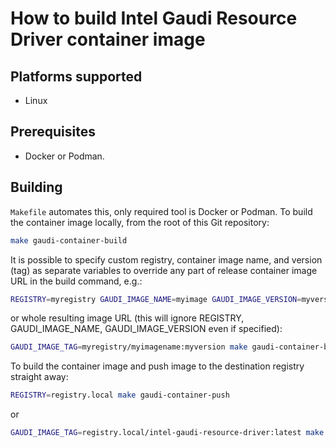 # How to build Intel Gaudi Resource Driver container image

## Platforms supported

- Linux

## Prerequisites

- Docker or Podman.

## Building

`Makefile` automates this, only required tool is Docker or Podman.
To build the container image locally, from the root of this Git repository:
```bash
make gaudi-container-build
```

It is possible to specify custom registry, container image name, and version (tag) as separate
variables to override any part of release container image URL in the build command, e.g.:
```bash
REGISTRY=myregistry GAUDI_IMAGE_NAME=myimage GAUDI_IMAGE_VERSION=myversion make gaudi-container-build
```

or whole resulting image URL (this will ignore REGISTRY, GAUDI_IMAGE_NAME, GAUDI_IMAGE_VERSION even if specified):
```bash
GAUDI_IMAGE_TAG=myregistry/myimagename:myversion make gaudi-container-build
```

To build the container image and push image to the destination registry straight away:
```bash
REGISTRY=registry.local make gaudi-container-push
```
or
```bash
GAUDI_IMAGE_TAG=registry.local/intel-gaudi-resource-driver:latest make gaudi-container-push
```
